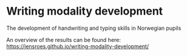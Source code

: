 # Writing modality development

The development of handwriting and typing skills in Norwegian pupils

An overview of the results can be found here:
https://jensroes.github.io/writing-modality-development/
